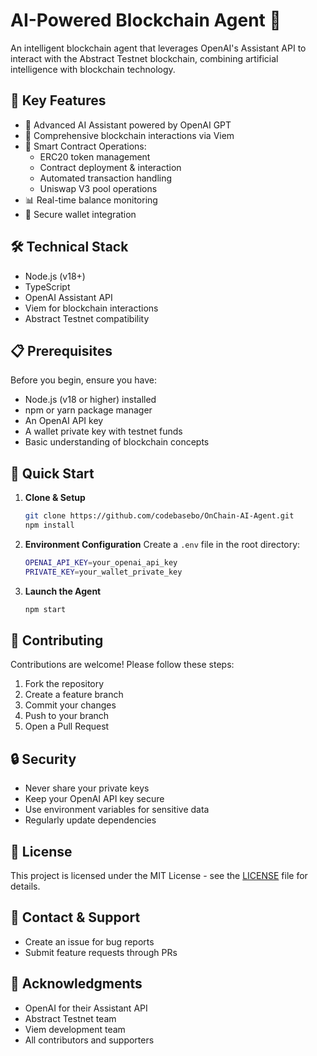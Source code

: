 # AI-Powered Blockchain Agent 🤖

An intelligent blockchain agent that leverages OpenAI's Assistant API to interact with the Abstract Testnet blockchain, combining artificial intelligence with blockchain technology.

## 🌟 Key Features

- 🧠 Advanced AI Assistant powered by OpenAI GPT
- 🔗 Comprehensive blockchain interactions via Viem
- 💼 Smart Contract Operations:
  - ERC20 token management
  - Contract deployment & interaction
  - Automated transaction handling
  - Uniswap V3 pool operations
- 📊 Real-time balance monitoring
- 🔐 Secure wallet integration

## 🛠️ Technical Stack

- Node.js (v18+)
- TypeScript
- OpenAI Assistant API
- Viem for blockchain interactions
- Abstract Testnet compatibility

## 📋 Prerequisites

Before you begin, ensure you have:
- Node.js (v18 or higher) installed
- npm or yarn package manager
- An OpenAI API key
- A wallet private key with testnet funds
- Basic understanding of blockchain concepts

## 🚀 Quick Start

1. **Clone & Setup**
   ```bash
   git clone https://github.com/codebasebo/OnChain-AI-Agent.git
   npm install
   ```

2. **Environment Configuration**
   Create a `.env` file in the root directory:
   ```bash
   OPENAI_API_KEY=your_openai_api_key
   PRIVATE_KEY=your_wallet_private_key
   ```

3. **Launch the Agent**
   ```bash
   npm start
   ```

## 🤝 Contributing

Contributions are welcome! Please follow these steps:
1. Fork the repository
2. Create a feature branch
3. Commit your changes
4. Push to your branch
5. Open a Pull Request

## 🔒 Security

- Never share your private keys
- Keep your OpenAI API key secure
- Use environment variables for sensitive data
- Regularly update dependencies

## 📝 License

This project is licensed under the MIT License - see the [LICENSE](LICENSE) file for details.

## 📮 Contact & Support

- Create an issue for bug reports
- Submit feature requests through PRs


## 🙏 Acknowledgments

- OpenAI for their Assistant API
- Abstract Testnet team
- Viem development team
- All contributors and supporters
